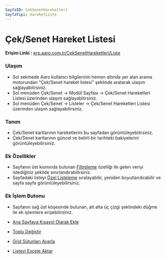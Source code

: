 ```yaml
---
SayfaID: CekSenetHareketleri
SayfaTipi: HareketListe
---
```


# Çek/Senet Hareket Listesi

**Erişim Linki :** [erp.aaro.com.tr/CekSenetHareketleri/Liste](erp.aaro.com.tr/CekSenetHareketleri/Liste)

### Ulaşım 

- Sol sekmede Aaro kullanıcı bilgilerinin hemen altında yer alan arama motorundan "Çek/Senet hareket listesi" şeklinde aratarak ulaşım sağlayabilirsiniz.
- Sol menüden Çek/Senet -> Modül Sayfası -> Çek/Senet Hareketleri Listesi üzerinden ulaşım sağlayabilirsiniz. 
- Sol menüden Çek/Senet -> Listeler -> Çek/Senet Hareketleri Listesi üzerinden ulaşım sağlayabilirsiniz.

### Tanım 

- Çek/Senet kartlarının hareketlerini bu sayfadan görüntüleyebilirsiniz.
- Çek/Senet kartlarının güncel ve belirli bir tarihteki bakiyelerini görüntüleyebilirsiniz.

### Ek Özellikler 

- Sayfanın üst kısmında bulunan [Filtreleme](../TemelOzellikler/SayfaKisitlari.md) özelliği ile gelen veriyi istediğiniz şekilde sınırlandırabilirsiniz.
- Sayfadaki listeyi [Özel Listeleme](../TemelOzellikler/ListeNesnesi.md) sıralayabilir, yeniden boyutlandırabilir ve sayfa sayfa görüntüleyebilirsiniz.

### Ek İşlem Butonu

- Sayfanın sağ üst köşesinde bulunan, alt alta üç çizgi şeklindeki düğme ile ek işlemlere erişebilirsiniz.








- [Ana Sayfaya Kısayol Olarak Ekle](../TemelOzellikler/KisaYollaraEkleme.md)
- [Toplu Değiştir](../TemelOzellikler/TopluDegistir.md)
- [Grid Sütunları Ayarla](../TemelOzellikler/GridSutunAyarlari.md)
- [Listeyi Excele Aktar](../TemelOzellikler/ListeyiExceleAktar.md)

